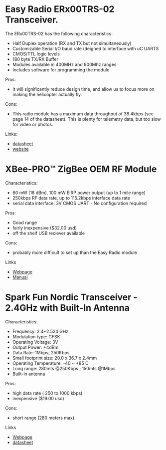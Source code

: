 # Easy Radio ERx00TRS-02 Transceiver. #

The ERx00TRS-02 has the following characteristics:
  * Half Duplex operation (RX and TX but not simultaneously)
  * Customizable Serial I/O baud rate (deigned to interface with uC UARTS
  * CMOS/TTL logic levels
  * 180 byte TX/RX Buffer
  * Modules available in 400MHz and 900Mhz ranges
  * Includes software for programming the module

Pros:
  * It will significantly reduce design time, and allow us to focus more on making the helicopter actually fly.

Cons:
  * This radio module has a maximum data throughput of 38.4kbps (see page 14 of the datasheet).  This is plenty for telemetry data, but too slow for video or photos.

Links:
  * [datasheet](http://www.radio-modules.com/products/radiodatamods/datasheets/er-datasheet-2.3-sept-05.pdf)
  * [website](http://www.radio-modules.com/products/radiodatamods/radiodatamods.asp)

# XBee-PRO™ ZigBee OEM RF Module #

Characteristics:
  * 60 mW (18 dBm), 100 mW EIRP power output (up to 1 mile range)
  * 250kbps RF data rate, up to 115.2kbps interface data rate
  * serial data interface: 3V CMOS UART - No configuration required

Pros:
  * Good range
  * fairly inexpensive ($32.00 usd)
  * off the shelf USB reciever available

Cons:
  * probably more difficult to set up than the Easy Radio module

Links
  * [Webpage](http://www.maxstream.net/products/xbee/xbee-pro-oem-rf-module-zigbee.php)
  * [Manual](http://www.maxstream.net/products/xbee/manual_xb_oem-rf-modules_zigbee.pdf)

# Spark Fun Nordic Transceiver - 2.4GHz with Built-In Antenna #

Characteristics:
  * Frequency: 2.4~2.524 GHz
  * Modulation type: GFSK
  * Operating Voltage: 3V
  * Output Power: +4dBm
  * Data Rate: 1Mbps; 250Kbps
  * Small footprint size: 20.0 x 36.7 x 2.4mm
  * Operating Temperature: -40 ~ +85 C
  * Long range: 280mts @250Kbps ; 150mts @1Mbps
  * Built-in antenna

Pros:
  * high data rate ( 250 to 1000 kbps)
  * inexpensive ($19.00 usd)

Cons:
  * short range (280 meters max)

Links
  * [Webpage](http://www.sparkfun.com/commerce/product_info.php?products_id=151)
  * [datasheet](http://www.sparkfun.com/datasheets/RF/RF-24G_datasheet.pdf)


